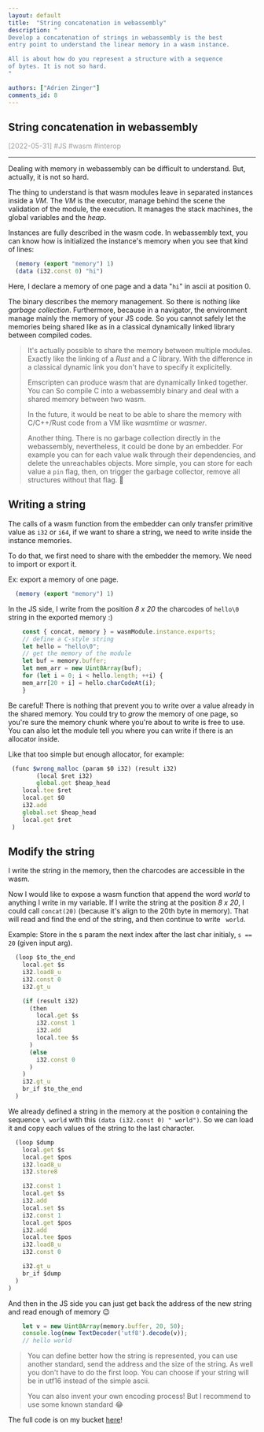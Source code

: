```yaml
---
layout: default
title:  "String concatenation in webassembly"
description: "
Develop a concatenation of strings in webassembly is the best
entry point to understand the linear memory in a wasm instance.

All is about how do you represent a structure with a sequence
of bytes. It is not so hard.
"

authors: ["Adrien Zinger"]
comments_id: 8
---
```


## String concatenation in webassembly

<span style="color: #A0A0A0">[2022-05-31] \#JS \#wasm \#interop

---

Dealing with memory in webassembly can be difficult to understand. But, actually,
it is not so hard.

The thing to understand is that wasm modules leave in separated instances
inside a *VM*. The *VM* is the executor, manage behind the scene the
validation of the module, the execution. It manages the stack machines,
the global variables and the *heap*.

Instances are fully described in the wasm code. In webassembly text, you
can know how is initialized the instance's memory when you see that
kind of lines:

```js
  (memory (export "memory") 1)
  (data (i32.const 0) "hi")
```

Here, I declare a memory of one page and a data "`hi`" in ascii at
position 0.

The binary describes the memory management.
So there is nothing like *garbage collection*. Furthermore, because in
a navigator, the environment manage mainly the memory of your
JS code. So you cannot safely let the memories being shared
like as in a classical dynamically linked library between compiled codes.

> It's actually possible to share the memory between multiple modules. Exactly
> like the linking of a *Rust* and a *C* library. With the difference in a classical dynamic
> link you don't have to specify it explicitelly.
>
> Emscripten can produce wasm that are dynamically linked together. You can
> So compile C into a webassembly binary and deal with a shared memory between
> two wasm.
>
> In the future, it would be neat to be able to share the
> memory with C/C++/Rust code from a VM like _wasmtime_ or _wasmer_.
>
> Another thing.
> There is no garbage collection directly in the webassembly,
> nevertheless, it could be done by an embedder. For example you can for each value
> walk through their dependencies, and delete the unreachables objects. More simple, you
> can store for each value a `pin` flag, then, on trigger the garbage collector, remove
> all structures without that flag. 👏

## Writing a string

The calls of a wasm function from the embedder can only transfer primitive
value as `i32` or `i64`, if we want to share a string, we need to write inside
the instance memories.

To do that, we first need to share with the embedder the
memory. We need to import or export it.

Ex: export a memory of one page.

```js
  (memory (export "memory") 1)
```

In the JS side, I write from the position *8 x 20* the charcodes
of `hello\0` string in the exported memory :)

```js
    const { concat, memory } = wasmModule.instance.exports;
    // define a C-style string
    let hello = "hello\0";
    // get the memory of the module
    let buf = memory.buffer;
    let mem_arr = new Uint8Array(buf);
    for (let i = 0; i < hello.length; ++i) {
	mem_arr[20 + i] = hello.charCodeAt(i);
    }
```

Be careful! There is nothing that prevent you to write over a value already in
the shared memory. You could try to *grow* the memory of one page, so you're sure
the memory chunk where you're about to write is free to use. You can also let
the module tell you where you can write if there is an allocator inside.

Like that too simple but enough allocator, for example:

```js
 (func $wrong_malloc (param $0 i32) (result i32)
        (local $ret i32)
        global.get $heap_head
	local.tee $ret
	local.get $0
	i32.add
	global.set $heap_head
	local.get $ret
 )
```

## Modify the string

I write the string in the memory, then the charcodes are accessible in
the wasm.

Now I would like to expose a wasm function that append the word *world* to
anything I write in my variable. If I write the string at the position
*8 x 20*, I could call `concat(20)` (because it's align to the 20th byte in memory).
That will read and find the end of the string,
and then continue to write ` world`.


Example: Store in the s param the next index after the last char
initialy, `s == 20` (given input arg).

```js
  (loop $to_the_end
    local.get $s
    i32.load8_u
    i32.const 0
    i32.gt_u

    (if (result i32)
      (then
        local.get $s
        i32.const 1
        i32.add
        local.tee $s
      )
      (else
        i32.const 0
      )
    )
    i32.gt_u
    br_if $to_the_end
  )
```

We already defined a string in the memory at the position `0`
containing the sequence `\ world` with this `(data (i32.const 0) " world")`.
So we can load it and copy each values of the string to
the last character.

```js
  (loop $dump
    local.get $s
    local.get $pos
    i32.load8_u
    i32.store8

    i32.const 1
    local.get $s
    i32.add
    local.set $s
    i32.const 1
    local.get $pos
    i32.add
    local.tee $pos
    i32.load8_u
    i32.const 0

    i32.gt_u
    br_if $dump
  )
)
```

And then in the JS side you can just get back the address of the new string and read
enough of memory 😉

```js
    let v = new Uint8Array(memory.buffer, 20, 50);
    console.log(new TextDecoder('utf8').decode(v));
    // hello world
```

> You can define better how the string is represented, you can use another
> standard, send the address and the size of the string. As well you don't
> have to do the first loop. You can choose if your string will be in utf16
> instead of the simple ascii.
>
> You can also invent your own encoding process! But I recommend to use some
> known standard 😂

The full code is on my bucket [here](https://github.com/adrien-zinger/code_bucket/tree/main/wasm_strings)!
